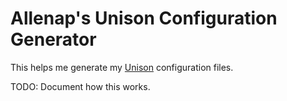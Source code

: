 # Allenap's Unison Configuration Generator

This helps me generate my [Unison](https://github.com/bcpierce00/unison)
configuration files.

TODO: Document how this works.
